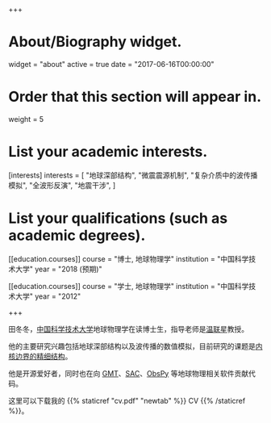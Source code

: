 +++
# About/Biography widget.
widget = "about"
active = true
date = "2017-06-16T00:00:00"

# Order that this section will appear in.
weight = 5

# List your academic interests.
[interests]
  interests = [
    "地球深部结构",
    "微震震源机制",
    "复杂介质中的波传播模拟",
    "全波形反演",
    "地震干涉",
  ]

# List your qualifications (such as academic degrees).
[[education.courses]]
  course = "博士, 地球物理学"
  institution = "中国科学技术大学"
  year = "2018 (预期)"

[[education.courses]]
  course = "学士, 地球物理学"
  institution = "中国科学技术大学"
  year = "2012"

+++

田冬冬，[中国科学技术大学](http://www.ustc.edu.cn/)地球物理学在读博士生，指导老师是[温联星](http://geophysics.geo.sunysb.edu/wen/)教授。

他的主要研究兴趣包括地球深部结构以及波传播的数值模拟，目前研究的课题是[内核边界的精细结构](research/inner-core-boundary)。

他是开源爱好者，同时也在向 [GMT](http://gmt.soest.hawaii.edu/)、[SAC](https://seiscode.iris.washington.edu/projects/sac)、[ObsPy](http://docs.obspy.org/) 等地球物理相关软件贡献代码。

这里可以下载我的 {{% staticref "cv.pdf" "newtab" %}} CV {{% /staticref %}}。
